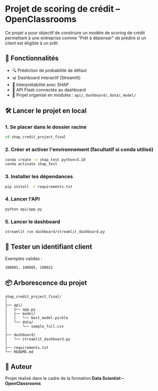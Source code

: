 # Projet de scoring de crédit – OpenClassrooms

Ce projet a pour objectif de construire un modèle de scoring de crédit permettant à une entreprise comme "Prêt à dépenser" de prédire si un client est éligible à un prêt.

## 🚀 Fonctionnalités

- 🔍 Prédiction de probabilité de défaut
- 📊 Dashboard interactif (Streamlit)
- 🧠 Interprétabilité avec SHAP
- 🔗 API Flask connectée au dashboard
- 📁 Projet organisé en modules : `api/`, `dashboard/`, `data/`, `model/`

## 🛠️ Lancer le projet en local

### 1. Se placer dans le dossier racine
```bash
cd shap_credit_project_final
```

### 2. Créer et activer l'environnement (facultatif si conda utilisé)
```bash
conda create -n shap_test python=3.10
conda activate shap_test
```

### 3. Installer les dépendances
```bash
pip install -r requirements.txt
```

### 4. Lancer l'API
```bash
python api/app.py
```

### 5. Lancer le dashboard
```bash
streamlit run dashboard/streamlit_dashboard.py
```

## 🔑 Tester un identifiant client

Exemples valides :
```
100001, 100005, 100021
```

## 📦 Arborescence du projet

```
shap_credit_project_final/
│
├── api/
│   ├── app.py
│   ├── model/
│   │   └── best_model.pickle
│   └── data/
│       └── sample_full.csv
│
├── dashboard/
│   └── streamlit_dashboard.py
│
├── requirements.txt
└── README.md
```

## 👤 Auteur

Projet réalisé dans le cadre de la formation **Data Scientist – OpenClassrooms**
